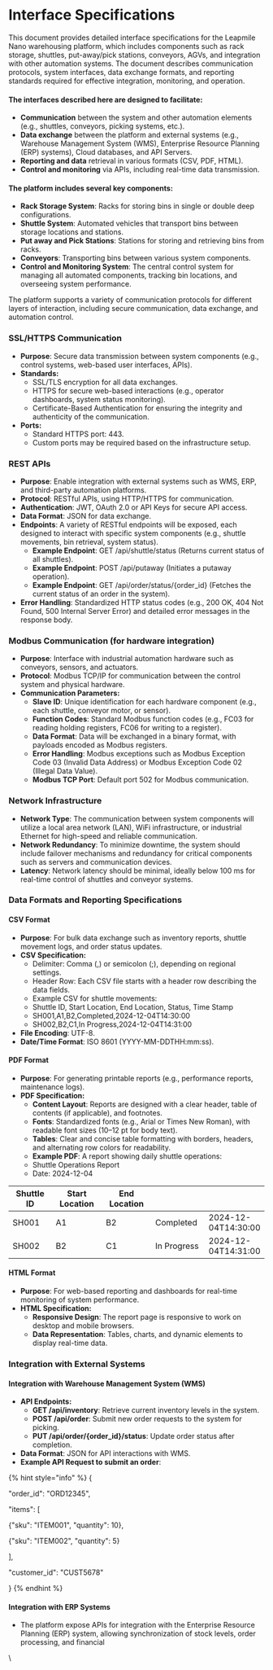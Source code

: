 # Interface Specifications

This document provides detailed interface specifications for the Leapmile Nano warehousing platform, which includes components such as rack storage, shuttles, put-away/pick stations, conveyors, AGVs, and integration with other automation systems. The document describes communication protocols, system interfaces, data exchange formats, and reporting standards required for effective integration, monitoring, and operation.

#### The interfaces described here are designed to facilitate:

* **Communication** between the system and other automation elements (e.g., shuttles, conveyors, picking systems, etc.).
* **Data exchange** between the platform and external systems (e.g., Warehouse Management System (WMS), Enterprise Resource Planning (ERP) systems), Cloud databases, and API Servers.
* **Reporting and data** retrieval in various formats (CSV, PDF, HTML).
* **Control and monitoring** via APIs, including real-time data transmission.

#### The platform includes several key components:

* **Rack Storage System**: Racks for storing bins in single or double deep configurations.
* **Shuttle System**: Automated vehicles that transport bins between storage locations and stations.
* **Put away and Pick Stations**: Stations for storing and retrieving bins from racks.
* **Conveyors**: Transporting bins between various system components.
* **Control and Monitoring System**: The central control system for managing all automated components, tracking bin locations, and overseeing system performance.

The platform supports a variety of communication protocols for different layers of interaction, including secure communication, data exchange, and automation control.

### SSL/HTTPS Communication

* **Purpose**: Secure data transmission between system components (e.g., control systems, web-based user interfaces, APIs).
* **Standards:**
  * SSL/TLS encryption for all data exchanges.
  * HTTPS for secure web-based interactions (e.g., operator dashboards, system status monitoring).
  * Certificate-Based Authentication for ensuring the integrity and authenticity of the communication.
* **Ports:**
  * Standard HTTPS port: 443.
  * Custom ports may be required based on the infrastructure setup.

### REST APIs

* **Purpose**: Enable integration with external systems such as WMS, ERP, and third-party automation platforms.
* **Protocol**: RESTful APIs, using HTTP/HTTPS for communication.
* **Authentication**: JWT, OAuth 2.0 or API Keys for secure API access.
* **Data Format**: JSON for data exchange.
* **Endpoints**: A variety of RESTful endpoints will be exposed, each designed to interact with specific system components (e.g., shuttle movements, bin retrieval, system status).&#x20;
  * **Example Endpoint**: GET /api/shuttle/status (Returns current status of all shuttles).
  * **Example Endpoint**: POST /api/putaway (Initiates a putaway operation).
  * **Example Endpoint**: GET /api/order/status/{order\_id} (Fetches the current status of an order in the system).
* **Error Handling**: Standardized HTTP status codes (e.g., 200 OK, 404 Not Found, 500 Internal Server Error) and detailed error messages in the response body.

### Modbus Communication (for hardware integration)

* **Purpose**: Interface with industrial automation hardware such as conveyors, sensors, and actuators.
* **Protocol**: Modbus TCP/IP for communication between the control system and physical hardware.
* **Communication Parameters:**
  * **Slave ID**: Unique identification for each hardware component (e.g., each shuttle, conveyor motor, or sensor).
  * **Function Codes**: Standard Modbus function codes (e.g., FC03 for reading holding registers, FC06 for writing to a register).
  * **Data Format**: Data will be exchanged in a binary format, with payloads encoded as Modbus registers.
  * **Error Handling**: Modbus exceptions such as Modbus Exception Code 03 (Invalid Data Address) or Modbus Exception Code 02 (Illegal Data Value).
  * **Modbus TCP Port**: Default port 502 for Modbus communication.

### Network Infrastructure

* **Network Type**: The communication between system components will utilize a local area network (LAN), WiFi infrastructure, or industrial Ethernet for high-speed and reliable communication.
* **Network Redundancy**: To minimize downtime, the system should include failover mechanisms and redundancy for critical components such as servers and communication devices.
* **Latency**: Network latency should be minimal, ideally below 100 ms for real-time control of shuttles and conveyor systems.

### Data Formats and Reporting Specifications

#### CSV Format

* **Purpose**: For bulk data exchange such as inventory reports, shuttle movement logs, and order status updates.
* **CSV Specification:**
  * Delimiter: Comma (,) or semicolon (;), depending on regional settings.
  * Header Row: Each CSV file starts with a header row describing the data fields.
  * Example CSV for shuttle movements:&#x20;
  * Shuttle ID, Start Location, End Location, Status, Time Stamp
  * SH001,A1,B2,Completed,2024-12-04T14:30:00
  * SH002,B2,C1,In Progress,2024-12-04T14:31:00
* **File Encoding**: UTF-8.
* **Date/Time Format**: ISO 8601 (YYYY-MM-DDTHH:mm:ss).

#### PDF Format

* **Purpose**: For generating printable reports (e.g., performance reports, maintenance logs).
* **PDF Specification:**
  * **Content Layout**: Reports are designed with a clear header, table of contents (if applicable), and footnotes.
  * **Fonts**: Standardized fonts (e.g., Arial or Times New Roman), with readable font sizes (10–12 pt for body text).
  * **Tables**: Clear and concise table formatting with borders, headers, and alternating row colors for readability.
  * **Example PDF**: A report showing daily shuttle operations:&#x20;
  * Shuttle Operations Report
  * Date: 2024-12-04

<table><thead><tr><th width="123">Shuttle ID</th><th width="144">Start Location</th><th width="137">End Location</th><th width="116"></th><th></th></tr></thead><tbody><tr><td>SH001</td><td>A1</td><td>B2</td><td>Completed</td><td>2024-12-04T14:30:00</td></tr><tr><td>SH002</td><td>B2</td><td>C1</td><td>In Progress</td><td>2024-12-04T14:31:00</td></tr></tbody></table>

#### HTML Format

* **Purpose**: For web-based reporting and dashboards for real-time monitoring of system performance.
* **HTML Specification:**
  * **Responsive Design**: The report page is responsive to work on desktop and mobile browsers.
  * **Data Representation**: Tables, charts, and dynamic elements to display real-time data.

### Integration with External Systems

#### Integration with Warehouse Management System (WMS)

* **API Endpoints:**
  * **GET /api/inventory**: Retrieve current inventory levels in the system.
  * **POST /api/order**: Submit new order requests to the system for picking.
  * **PUT /api/order/{order\_id}/status**: Update order status after completion.
* **Data Format**: JSON for API interactions with WMS.
* **Example API Request to submit an order**:&#x20;

{% hint style="info" %}
{

&#x20;    "order\_id": "ORD12345",

&#x20;    "items": \[

&#x20;        {"sku": "ITEM001", "quantity": 10},

&#x20;        {"sku": "ITEM002", "quantity": 5}

&#x20;    ],

&#x20;     "customer\_id": "CUST5678"

&#x20;}
{% endhint %}

#### Integration with ERP Systems

* The platform expose APIs for integration with the Enterprise Resource Planning (ERP) system, allowing synchronization of stock levels, order processing, and financial

\
